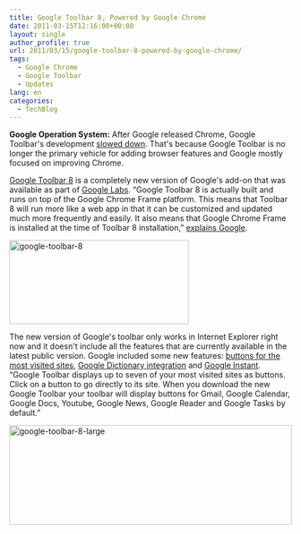 ```yaml
---
title: Google Toolbar 8, Powered by Google Chrome
date: 2011-03-15T12:16:00+00:00
layout: single
author_profile: true
url: 2011/03/15/google-toolbar-8-powered-by-google-chrome/
tags:
  - Google Chrome
  - Google Toolbar
  - Updates
lang: en
categories: 
  - TechBlog
---
```

**Google Operation System:** After Google released Chrome, Google Toolbar's development [slowed down](http://googleblog.blogspot.com/search?q=%22google%20toolbar%22). That's because Google Toolbar is no longer the primary vehicle for adding browser features and Google mostly focused on improving Chrome.

[Google Toolbar 8](http://www.google.com/support/toolbar/bin/topic.py?topic=30341) is a completely new version of Google's add-on that was available as part of [Google Labs](http://toolbar.google.com/labs/intl/en/index.html). “Google Toolbar 8 is actually built and runs on top of the Google Chrome Frame platform. This means that Toolbar 8 will run more like a web app in that it can be customized and updated much more frequently and easily. It also means that Google Chrome Frame is installed at the time of Toolbar 8 installation,” [explains Google](http://www.google.com/support/toolbar/bin/answer.py?hl=en&answer=1111588).

[<img title="google-toolbar-8" border="0" alt="google-toolbar-8" src="http://lh4.ggpht.com/_vaUVXcmC3OI/TX9Rfew3neI/AAAAAAAADtg/V9aFbA1q-5w/google-toolbar-8_thumb%5B2%5D.jpg?imgmax=800" width="320" height="150" />](http://lh4.ggpht.com/_vaUVXcmC3OI/TX9RdZ9HvAI/AAAAAAAADtc/x9bpBLgMhfE/s1600-h/google-toolbar-8%5B4%5D.jpg)

The new version of Google's toolbar only works in Internet Explorer right now and it doesn't include all the features that are currently available in the latest public version. Google included some new features: [buttons for the most visited sites](http://www.google.com/support/toolbar/bin/answer.py?answer=1099010), [Google Dictionary integration](https://www.google.com/reader/view/) and [Google Instant](http://www.google.com/support/toolbar/bin/answer.py?answer=1099105). “Google Toolbar displays up to seven of your most visited sites as buttons. Click on a button to go directly to its site. When you download the new Google Toolbar your toolbar will display buttons for Gmail, Google Calendar, Google Docs, Youtube, Google News, Google Reader and Google Tasks by default.”

[<img title="google-toolbar-8-large" border="0" alt="google-toolbar-8-large" src="http://lh3.ggpht.com/_vaUVXcmC3OI/TX9RjC3TI6I/AAAAAAAADto/TSi9OKSiOkE/google-toolbar-8-large_thumb%5B1%5D.jpg?imgmax=800" width="504" height="178" />](http://lh6.ggpht.com/_vaUVXcmC3OI/TX9RhhE0eiI/AAAAAAAADtk/AM0YmMtdTGQ/s1600-h/google-toolbar-8-large%5B3%5D.jpg)